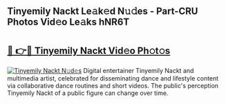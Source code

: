 ## Tinyemily Nackt Le𝚊k𝚎d N𝚞𝚍es - Part-CRU Photos Vid𝚎o Le𝚊ks hNR6T

# <h2><a href="http://fb4vaf.evod.top/?m=Tinyemily+Nackt">🔗 👉🔴 Tinyemily Nackt Vid𝚎o Ph𝚘t𝚘s</a></h2>

[![Tinyemily Nackt N𝚞d𝚎s](https://i.imgur.com/8V9OHl7.gif)](http://fb4vaf.evod.top/?m=Tinyemily+Nackt)
Digital entertainer Tinyemily Nackt and multimedia artist, celebrated for disseminating dance and lifestyle content via collaborative dance routines and short videos. The public's perception Tinyemily Nackt of a public figure can change over time. 
